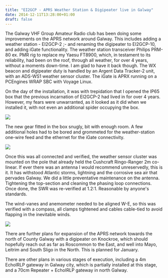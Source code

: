 ```yaml
---
title: "EI2GCP - APRS Weather Station & Digipeater live in Galway"
date: 2014-12-11T13:28:00+01:00
draft: false 
---
```

The Galway VHF Group Amateur Radio club has been doing some improvements on the APRS network around Galway. This includes adding a weather station - EI2GCP-2 ;- and renaming the digipeater to EI2GCP-10, and adding iGate functionality.
The weather station transceiver Philips PRM-80 ex. PMR rig to replace my Yaesu FT8900, which, in testament to its reliability, had been on the roof, through all weather, for over 4 years, without a moments down-time. I am glad to have it back though. The WX beacon and digipeater duty is handled by an Argent Data Tracker-2 unit, with an ADS-WS1 weather sensor cluster. The iGate is APRX running on a PCEngines WRAP SBC with Voyage Linux.


On the day of the installation, it was with trepidation that I opened the IP65 box that the previous incarnation of EI2GCP-2 had lived in for over 4 years. However, my fears were unwarranted, as it looked as it did when we installed it, with not even an additional spider occupying the box.

<img src=https://gerryk.sdf.org/site_images/2014-10-25%2014.09.52.jpg />


The new gear fitted in the box snugly, bit with enough room. A few additional holes had to be bored and grommeted for the weather-station one-wire feed and the ethernet for the iGate connectivity.

<img src=https://gerryk.sdf.org/site_images/EI2GCP.jpg />


Once this was all connected and verified, the weather sensor cluster was mounted on the pole that already held the Cushcraft Ringo-Ranger 2m co-linear. If ever there was an antenna I would recommend unreservedly, this is it. It has withstood Atlantic storms, lightning and the corrosive sea air that pervades Galway. We did a little preventative maintenance on the antenna. Tightening the top-section and cleaning the phasing loop connections. Once done, the SWR was re-verified at 1.2:1. Reasonable by anyone's standards.

The wind-vanes and anemometer needed to be aligned W-E, so this was verified with a compass, all clamps tightened and cables cable-tied to avoid flapping in the inevitable winds.

<img src=https://gerryk.sdf.org/site_images/2014-10-25%2014.58.15.jpg />


There are further plans for expansion of the APRS network towards the north of County Galway with a digipeater on Knockroe, which should hopefully reach out as far as Roscommon to the East, and well into Mayo, Leitrim and South Sligo in the North. This is planned for January.

There are other plans in various stages of execution, including a 4m EchoIRLP gateway in Galway city, which is partially installed at this stage, and a 70cm Repeater + EchoIRLP gateway in north Galway.

